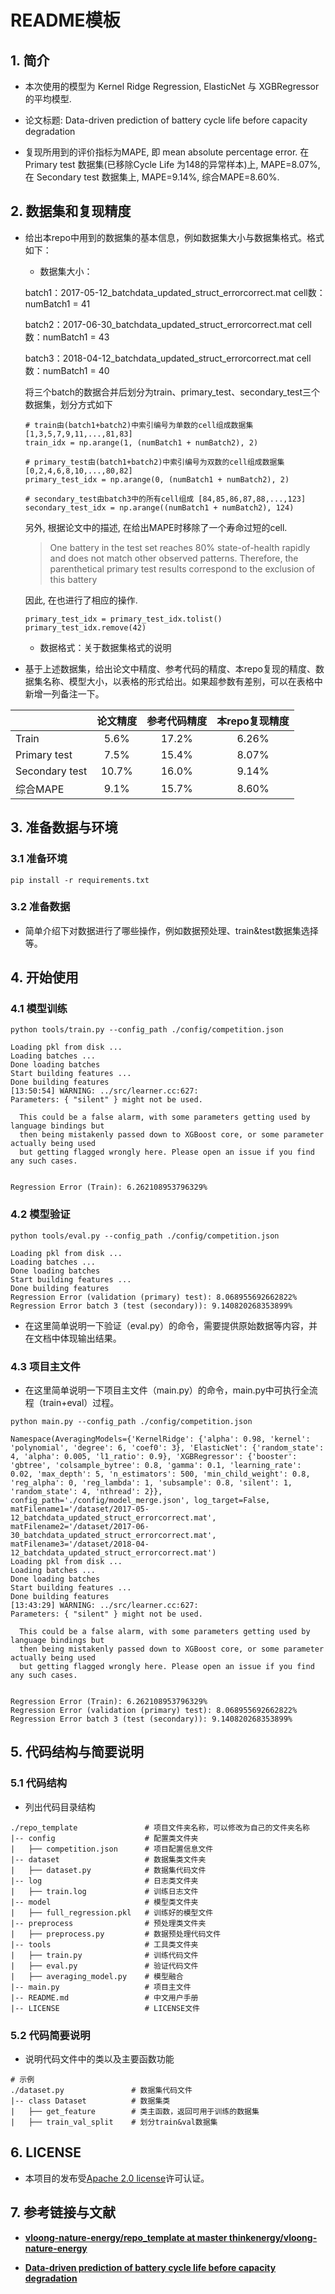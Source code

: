 # README模板

## 1. 简介

- 本次使用的模型为 Kernel Ridge Regression, ElasticNet 与 XGBRegressor 的平均模型.

- 论文标题: Data-driven prediction of battery cycle life before capacity degradation 

- 复现所用到的评价指标为MAPE, 即 mean absolute percentage error. 在 Primary test 数据集(已移除Cycle Life 为148的异常样本)上, MAPE=8.07%, 在 Secondary test 数据集上, MAPE=9.14%, 综合MAPE=8.60%.

## 2. 数据集和复现精度

- 给出本repo中用到的数据集的基本信息，例如数据集大小与数据集格式。格式如下：
  
  - 数据集大小：
  
  batch1：2017-05-12_batchdata_updated_struct_errorcorrect.mat cell数：numBatch1 = 41
  
  batch2：2017-06-30_batchdata_updated_struct_errorcorrect.mat cell数：numBatch1 = 43
  
  batch3：2018-04-12_batchdata_updated_struct_errorcorrect.mat cell数：numBatch1 = 40
  
  将三个batch的数据合并后划分为train、primary_test、secondary_test三个数据集，划分方式如下
  
  ```
  # train由(batch1+batch2)中索引编号为单数的cell组成数据集 [1,3,5,7,9,11,...,81,83]
  train_idx = np.arange(1, (numBatch1 + numBatch2), 2)
  
  # primary_test由(batch1+batch2)中索引编号为双数的cell组成数据集 [0,2,4,6,8,10,...,80,82]
  primary_test_idx = np.arange(0, (numBatch1 + numBatch2), 2)
  
  # secondary_test由batch3中的所有cell组成 [84,85,86,87,88,...,123]
  secondary_test_idx = np.arange((numBatch1 + numBatch2), 124)
  ```
  
  另外, 根据论文中的描述, 在给出MAPE时移除了一个寿命过短的cell.
  
  > One battery in the test set reaches 80% state-of-health rapidly and does not
  > match other observed patterns. Therefore, the parenthetical primary test results correspond to the exclusion of this battery
  
  因此, 在也进行了相应的操作.
  
  ```
  primary_test_idx = primary_test_idx.tolist()
  primary_test_idx.remove(42)
  ```
  
  - 数据格式：关于数据集格式的说明

- 基于上述数据集，给出论文中精度、参考代码的精度、本repo复现的精度、数据集名称、模型大小，以表格的形式给出。如果超参数有差别，可以在表格中新增一列备注一下。

|                | 论文精度  | 参考代码精度 | 本repo复现精度 |
| -------------- |:-----:|:------:|:---------:|
| Train          | 5.6%  | 17.2%  | 6.26%     |
| Primary test   | 7.5%  | 15.4%  | 8.07%     |
| Secondary test | 10.7% | 16.0%  | 9.14%     |
| 综合MAPE       | 9.1%  | 15.7%   | 8.60%     |
## 3. 准备数据与环境

### 3.1 准备环境

```
pip install -r requirements.txt
```

### 3.2 准备数据

- 简单介绍下对数据进行了哪些操作，例如数据预处理、train&test数据集选择等。

## 4. 开始使用

### 4.1 模型训练

```
python tools/train.py --config_path ./config/competition.json
```

```
Loading pkl from disk ...
Loading batches ...
Done loading batches
Start building features ...
Done building features
[13:50:54] WARNING: ../src/learner.cc:627: 
Parameters: { "silent" } might not be used.

  This could be a false alarm, with some parameters getting used by language bindings but
  then being mistakenly passed down to XGBoost core, or some parameter actually being used
  but getting flagged wrongly here. Please open an issue if you find any such cases.


Regression Error (Train): 6.262108953796329%
```

### 4.2 模型验证

```
python tools/eval.py --config_path ./config/competition.json
```

```
Loading pkl from disk ...
Loading batches ...
Done loading batches
Start building features ...
Done building features
Regression Error (validation (primary) test): 8.068955692662822%
Regression Error batch 3 (test (secondary)): 9.140820268353899%
```

- 在这里简单说明一下验证（eval.py）的命令，需要提供原始数据等内容，并在文档中体现输出结果。

### 4.3 项目主文件

- 在这里简单说明一下项目主文件（main.py）的命令，main.py中可执行全流程（train+eval）过程。

```
python main.py --config_path ./config/competition.json
```

```
Namespace(AveragingModels={'KernelRidge': {'alpha': 0.98, 'kernel': 'polynomial', 'degree': 6, 'coef0': 3}, 'ElasticNet': {'random_state': 4, 'alpha': 0.005, 'l1_ratio': 0.9}, 'XGBRegressor': {'booster': 'gbtree', 'colsample_bytree': 0.8, 'gamma': 0.1, 'learning_rate': 0.02, 'max_depth': 5, 'n_estimators': 500, 'min_child_weight': 0.8, 'reg_alpha': 0, 'reg_lambda': 1, 'subsample': 0.8, 'silent': 1, 'random_state': 4, 'nthread': 2}}, config_path='./config/model_merge.json', log_target=False, matFilename1='/dataset/2017-05-12_batchdata_updated_struct_errorcorrect.mat', matFilename2='/dataset/2017-06-30_batchdata_updated_struct_errorcorrect.mat', matFilename3='/dataset/2018-04-12_batchdata_updated_struct_errorcorrect.mat')
Loading pkl from disk ...
Loading batches ...
Done loading batches
Start building features ...
Done building features
[13:43:29] WARNING: ../src/learner.cc:627: 
Parameters: { "silent" } might not be used.

  This could be a false alarm, with some parameters getting used by language bindings but
  then being mistakenly passed down to XGBoost core, or some parameter actually being used
  but getting flagged wrongly here. Please open an issue if you find any such cases.


Regression Error (Train): 6.262108953796329%
Regression Error (validation (primary) test): 8.068955692662822%
Regression Error batch 3 (test (secondary)): 9.140820268353899%
```



## 5. 代码结构与简要说明

### 5.1 代码结构

- 列出代码目录结构

```undefined
./repo_template               # 项目文件夹名称，可以修改为自己的文件夹名称
|-- config                    # 配置类文件夹
|   ├── competition.json      # 项目配置信息文件
|-- dataset                   # 数据集类文件夹
|   ├── dataset.py            # 数据集代码文件
|-- log                       # 日志类文件夹
|   ├── train.log             # 训练日志文件
|-- model                     # 模型类文件夹
|   ├── full_regression.pkl   # 训练好的模型文件
|-- preprocess                # 预处理类文件夹
|   ├── preprocess.py         # 数据预处理代码文件
|-- tools                     # 工具类文件夹
|   ├── train.py              # 训练代码文件
|   ├── eval.py               # 验证代码文件
|   ├── averaging_model.py    # 模型融合
|-- main.py                   # 项目主文件
|-- README.md                 # 中文用户手册
|-- LICENSE                   # LICENSE文件
```

### 5.2 代码简要说明

- 说明代码文件中的类以及主要函数功能

```undefined
# 示例
./dataset.py               # 数据集代码文件
|-- class Dataset          # 数据集类
|   ├── get_feature        # 类主函数，返回可用于训练的数据集
|   ├── train_val_split    # 划分train&val数据集
```

## 6. LICENSE

- 本项目的发布受[Apache 2.0 license](https://github.com/thinkenergy/vloong-nature-energy/blob/master/LICENSE)许可认证。

## 7. 参考链接与文献

- **[vloong-nature-energy/repo_template at master thinkenergy/vloong-nature-energy](https://github.com/thinkenergy/vloong-nature-energy/tree/master/repo_template)**

- **[Data-driven prediction of battery cycle life before capacity degradation](https://doi.org/10.1038/s41560-019-0356-8)**

